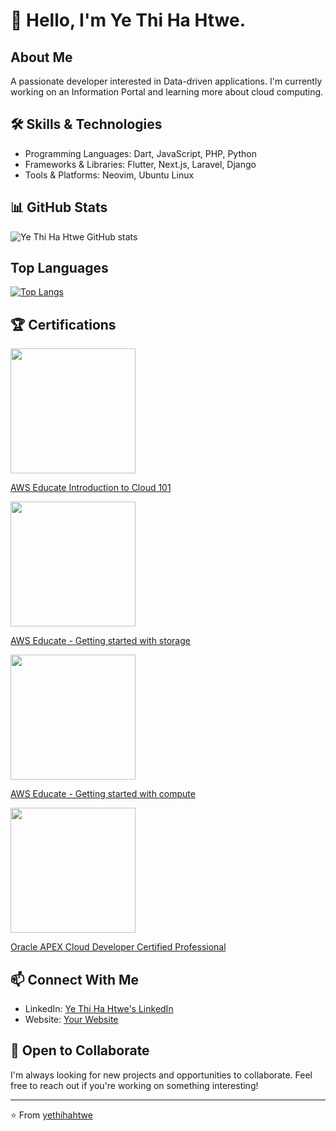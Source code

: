 # 👋 Hello, I'm Ye Thi Ha Htwe.

## About Me
A passionate developer interested in Data-driven applications. I'm currently working on an Information Portal and learning more about cloud computing.

## 🛠️ Skills & Technologies
- Programming Languages: Dart, JavaScript, PHP, Python
- Frameworks & Libraries: Flutter, Next.js, Laravel, Django 
- Tools & Platforms: Neovim, Ubuntu Linux

## 📊 GitHub Stats
![Ye Thi Ha Htwe GitHub stats](https://github-readme-stats-iota-three-22.vercel.app/api?username=yethihahtwe&show_icons=true&theme=vue-dark&rank_icon=github&include_all_commits=true)

## Top Languages
[![Top Langs](https://github-readme-stats-iota-three-22.vercel.app/api/top-langs/?username=yethihahtwe&layout=donut&theme=vue-dark)](https://github.com/yethihahtwe/github-readme-stats)

## 🏆 Certifications

<img src="https://images.credly.com/size/220x220/images/8d67bbf4-128b-4141-b5f1-1bc61bbfbaa6/image.png" width="200px" />

[AWS Educate Introduction to Cloud 101](https://www.credly.com/badges/eb48dc72-e7bf-48fd-af98-86e9044cb8cb/public_url)

<img src="https://images.credly.com/size/220x220/images/5bf37709-4b69-4cdc-9edc-af7b3370d427/image.png" width="200px" />

[AWS Educate - Getting started with storage](https://www.credly.com/badges/ea671489-5834-45f5-b62c-3c744d7f9894/public_url)

<img src="https://images.credly.com/size/220x220/images/9358115e-ead7-47c2-91e2-165b6a650a1b/image.png" width="200px" />

[AWS Educate - Getting started with compute](https://www.credly.com/badges/6f29dd92-e43b-4907-8730-7e142b1d87e8/public_url)

<img src="https://brm-workforce.oracle.com/pdf/certview/images/APEX23OCP.png" width="200px" />

[Oracle APEX Cloud Developer Certified Professional](https://catalog-education.oracle.com/ords/certview/sharebadge?id=94DC0FB3653362A07DB51A1E674D50BEE987501DFDEB1F12EF98C26A181FA16E)

## 📫 Connect With Me
- LinkedIn: [Ye Thi Ha Htwe's LinkedIn](https://linkedin.com/in/yethihahtwe)
- Website: [Your Website](https://yethihahtwe.github.io)

## 🤝 Open to Collaborate
I'm always looking for new projects and opportunities to collaborate. Feel free to reach out if you're working on something interesting!

---
⭐️ From [yethihahtwe](https://github.com/yethihahtwe)
